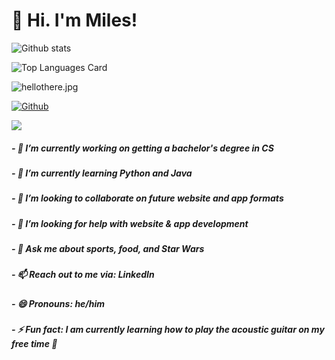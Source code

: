 # 👋 Hi. I'm Miles!

![Github stats](https://github-readme-stats.vercel.app/api?username=miles-akio&theme=monokai&show_icons=true)

![Top Languages Card](https://github-readme-stats.vercel.app/api/top-langs/?username=miles-akio&theme=monokai&show_icons=true)

![hellothere.jpg](https://rushter.com/counter.svg)

[![Github](https://img.shields.io/github/followers/miles-akio?label=Follow&style=social)](https://github.com/miles-akio)

![](https://visitor-badge.laobi.icu/badge?page_id=miles-akio.miles-akio&theme=monokai)






##### - 🔭 I’m currently working on getting a bachelor's degree in CS
##### - 🌱 I’m currently learning Python and Java
##### - 👯 I’m looking to collaborate on future website and app formats
##### - 🤔 I’m looking for help with website & app development
##### - 💬 Ask me about sports, food, and Star Wars
##### - 📫 Reach out to me via: LinkedIn
##### - 😄 Pronouns: he/him
##### - ⚡ Fun fact: I am currently learning how to play the acoustic guitar on my free time 🎸 
